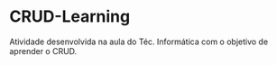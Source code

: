 # CRUD-Learning
Atividade desenvolvida na aula do Téc. Informática com o objetivo de aprender o CRUD. 
